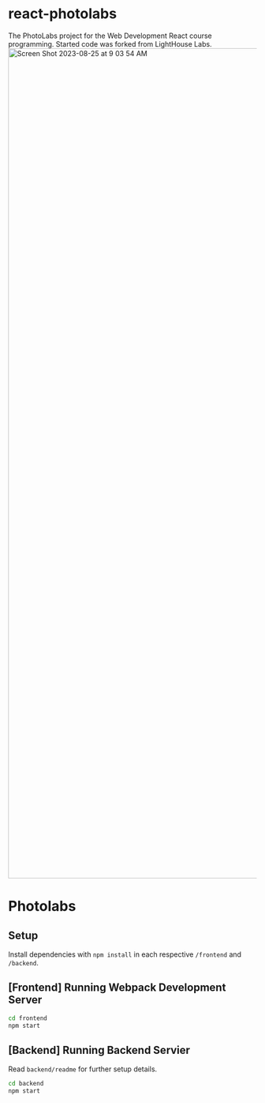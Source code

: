 # react-photolabs
The PhotoLabs project for the Web Development React course programming. Started code was forked from LightHouse Labs.
<img width="1680" alt="Screen Shot 2023-08-25 at 9 03 54 AM" src="https://github.com/williamkemeny/photolabs-LH/assets/83621324/33e5c526-7535-449f-ab43-adc0fed481e8">

# Photolabs

## Setup

Install dependencies with `npm install` in each respective `/frontend` and `/backend`.

## [Frontend] Running Webpack Development Server

```sh
cd frontend
npm start
```

## [Backend] Running Backend Servier

Read `backend/readme` for further setup details.

```sh
cd backend
npm start
```
